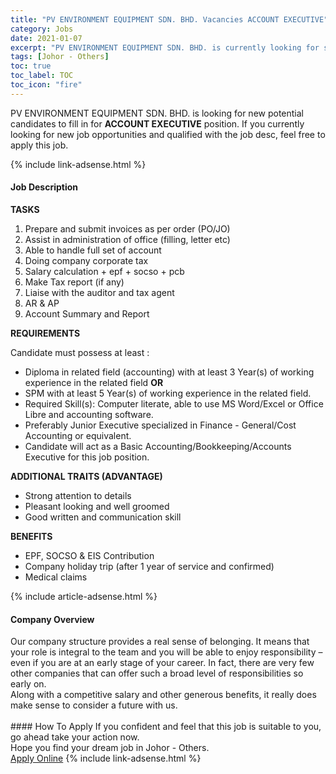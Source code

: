 ```yaml
---
title: "PV ENVIRONMENT EQUIPMENT SDN. BHD. Vacancies ACCOUNT EXECUTIVE" 
category: Jobs 
date: 2021-01-07 
excerpt: "PV ENVIRONMENT EQUIPMENT SDN. BHD. is currently looking for suitable person to fill in the ACCOUNT EXECUTIVE which positioned at Johor - Others" 
tags: [Johor - Others] 
toc: true 
toc_label: TOC 
toc_icon: "fire" 
--- 
```


<p>PV ENVIRONMENT EQUIPMENT SDN. BHD. is looking for new potential candidates to fill in for <b>ACCOUNT EXECUTIVE</b> position. If you currently looking for new job opportunities and qualified with the job desc, feel free to apply this job.
</p>{% include link-adsense.html %} 
<div><div><h4>Job Description</h4></div><div><div><span><div><p><strong>TASKS</strong></p><ol><li>Prepare and submit invoices as per order (PO/JO)</li><li>Assist in administration of office (filling, letter etc)</li><li>Able to handle full set of account</li><li>Doing company corporate tax</li><li>Salary calculation + epf + socso + pcb</li><li>Make Tax report (if any)</li><li>Liaise with the auditor and tax agent</li><li>AR &amp; AP</li><li>Account Summary and Report</li></ol><p><strong>REQUIREMENTS</strong></p><p>Candidate must possess at least :</p><ul><li>Diploma in related field (accounting) with at least 3 Year(s) of working experience in the related field <strong>OR</strong></li><li>SPM with at least 5 Year(s) of working experience in the related field.</li><li>Required Skill(s): Computer literate, able to use MS Word/Excel or Office Libre and accounting software.</li><li>Preferably Junior Executive specialized in Finance - General/Cost Accounting or equivalent.</li><li>Candidate will act as a Basic Accounting/Bookkeeping/Accounts Executive for this job position.</li></ul><p><strong>ADDITIONAL TRAITS (ADVANTAGE)</strong></p><ul><li>Strong attention to details</li><li>Pleasant looking and well groomed</li><li>Good written and communication skill</li></ul><p><strong>BENEFITS</strong></p><ul><li>EPF, SOCSO &amp; EIS Contribution</li><li>Company holiday trip (after 1 year of service and confirmed)</li><li>Medical claims</li></ul></div></span></div></div></div> 
{% include article-adsense.html %} 
<div><div><h4>Company Overview</h4></div><div><div><span><div><div>Our company structure provides a real sense of belonging. It means that your role is integral to the team and you will be able to enjoy responsibility &#8211; even if you are at an early stage of your career. In fact, there are very few other companies that can offer such a broad level of responsibilities so early on.</div>
<div>Along with a competitive salary and other generous benefits, it really does make sense to consider a future with us.<br>
&#160;</div></div></span></div></div></div> 
#### How To Apply 
If you confident and feel that this job is suitable to you, go ahead take your action now. <br/> 
Hope you find your dream job in Johor - Others. <br/> 
<a href="https://www.jobstreet.com.my/en/job/account-executive-4459141?jobId=jobstreet-my-job-4459141&sectionRank=21&token=0~19745998-085e-446b-a4ec-e2af198455cb&fr=SRP%20View%20In%20New%20Ta" class="btn btn--info" target="_blank" rel="nofollow noopenner">Apply Online</a> 
{% include link-adsense.html %} 